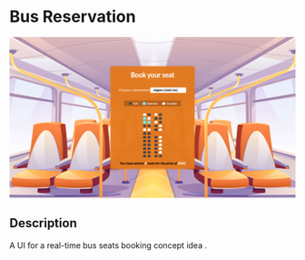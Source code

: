 # Bus Reservation
<img src="../Demo/busReservation/busReservation.png" />

## Description

A UI for a real-time bus seats booking concept idea .
